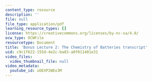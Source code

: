 ```yaml
---
content_type: resource
description: ''
file: null
file_type: application/pdf
learning_resource_types: []
license: https://creativecommons.org/licenses/by-nc-sa/4.0/
ocw_type: OCWFile
resourcetype: Document
title: 'Bonus Lecture 2: The Chemistry of Batteries transcript'
uid: c9c1f622-155d-4e2c-ba83-a0f011401e31
video_files:
  video_thumbnail_file: null
video_metadata:
  youtube_id: uOEXP2WEo3M
---
```

